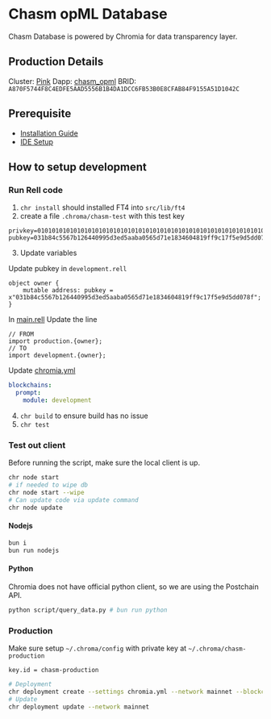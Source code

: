 # Chasm opML Database
Chasm Database is powered by Chromia for data transparency layer.

## Production Details
Cluster: [Pink](https://explorer.chromia.com/mainnet/cluster/pink)
Dapp: [chasm_opml](https://explorer.chromia.com/mainnet/blockchain/A870F5744F8C4EDFE5AAD5556B1B4DA1DCC6FB53B0E8CFAB84F9155A51D1042C)
BRID: `A870F5744F8C4EDFE5AAD5556B1B4DA1DCC6FB53B0E8CFAB84F9155A51D1042C`

## Prerequisite
- [Installation Guide](https://docs.chromia.com/getting-started/dev-setup/cli-installation)
- [IDE Setup](https://docs.chromia.com/getting-started/plugin/vscode-installation)

## How to setup development

### Run Rell code
1. `chr install` should installed FT4 into `src/lib/ft4`
2. create a file `.chroma/chasm-test` with this test key

```
privkey=0101010101010101010101010101010101010101010101010101010101010101
pubkey=031b84c5567b126440995d3ed5aaba0565d71e1834604819ff9c17f5e9d5dd078f
```

3. Update variables

Update pubkey in `development.rell`
```rell
object owner {
    mutable address: pubkey = x"031b84c5567b126440995d3ed5aaba0565d71e1834604819ff9c17f5e9d5dd078f";
}
```

In [main.rell](./src/main.rell) Update the line 
```rell
// FROM
import production.{owner};
// TO
import development.{owner};
```

Update [chromia.yml](./chromia.yml)
```yml
blockchains:
  prompt:
    module: development
```

4. `chr build` to ensure build has no issue
5. `chr test`

### Test out client

Before running the script, make sure the local client is up. 

```sh
chr node start
# if needed to wipe db
chr node start --wipe
# Can update code via update command
chr node update
```
#### Nodejs

```sh
bun i
bun run nodejs
```

#### Python
Chromia does not have official python client, so we are using the Postchain API.

```sh
python script/query_data.py # bun run python
```

### Production

Make sure setup `~/.chroma/config` with private key at `~/.chroma/chasm-production`

```
key.id = chasm-production
```



```sh
# Deployment
chr deployment create --settings chromia.yml --network mainnet --blockchain prompt                                                                                       
# Update
chr deployment update --network mainnet
```
